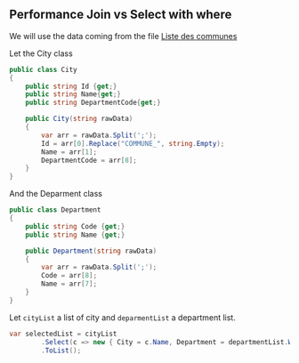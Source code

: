 ## Performance Join vs Select with where

We will use the data coming from the file [Liste des communes](https://public.opendatasoft.com/explore/dataset/liste-des-communes-2019/table/?sort=-insee_arr)

Let the City class

```cs
public class City
{
	public string Id {get;}
	public string Name{get;}
	public string DepartmentCode{get;}

	public City(string rawData)
	{
		var arr = rawData.Split(';');
		Id = arr[0].Replace("COMMUNE_", string.Empty);
		Name = arr[1];
		DepartmentCode = arr[8];
	}
}
```

And the Deparment class

```cs
public class Department
{
    public string Code {get;}
    public string Name {get;}

    public Department(string rawData)
    {
        var arr = rawData.Split(';');
        Code = arr[8];
        Name = arr[7];
    }
}
```

Let ```cityList``` a list of city and ```deparmentList``` a department list. 


```cs
var selectedList = cityList
		.Select(c => new { City = c.Name, Department = departmentList.Where(d => d.Code == c.DepartmentCode).FirstOrDefault()?.Name })
		.ToList();
```          
          
